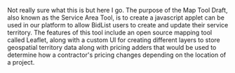 Not really sure what this is but here I go. The purpose of the Map Tool Draft, also known as the Service Area Tool, is to create a javascript applet can be used in our platform to allow BidList users to create and update their service territory. 
The features of this tool include an open source mapping tool called Leaflet, along with a custom UI for creating different layers to store geospatial territory data along with pricing adders that would be used to determine how a contractor's pricing changes depending on the location of a project.
